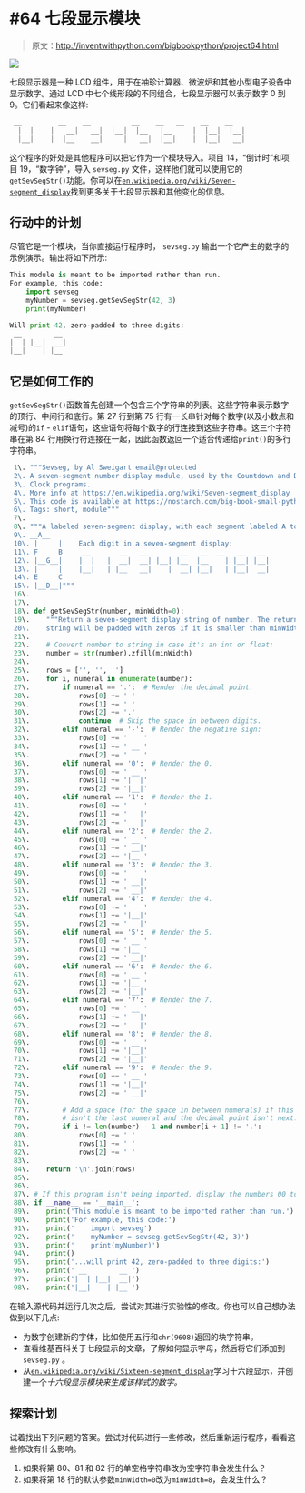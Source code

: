 # #64 七段显示模块

> 原文：<http://inventwithpython.com/bigbookpython/project64.html>

![](img/9d995d63aaead72cad01120081eb8f75.png)

七段显示器是一种 LCD 组件，用于在袖珍计算器、微波炉和其他小型电子设备中显示数字。通过 LCD 中七个线形段的不同组合，七段显示器可以表示数字 0 到 9。它们看起来像这样:

```py
 __         __    __          __    __   __    __    __
  |  |    |   __|   __|  |__|  |__   |__     |  |__|  |__|
  |__|    |  |__    __|     |   __|  |__|    |  |__|   __|
```

这个程序的好处是其他程序可以把它作为一个模块导入。项目 14，“倒计时”和项目 19，“数字钟”，导入 `sevseg.py` 文件，这样他们就可以使用它的`getSevSegStr()`功能。你可以在[`en.wikipedia.org/wiki/Seven-segment_display`](https://en.wikipedia.org/wiki/Seven-segment_display)找到更多关于七段显示器和其他变化的信息。

## 行动中的计划

尽管它是一个模块，当你直接运行程序时， `sevseg.py` 输出一个它产生的数字的示例演示。输出将如下所示:

```py
This module is meant to be imported rather than run.
For example, this code:
    import sevseg
    myNumber = sevseg.getSevSegStr(42, 3)
    print(myNumber)

Will print 42, zero-padded to three digits:
 __        __
|  | |__|  __|
|__|    | |__
```

## 它是如何工作的

`getSevSegStr()`函数首先创建一个包含三个字符串的列表。这些字符串表示数字的顶行、中间行和底行。第 27 行到第 75 行有一长串针对每个数字(以及小数点和减号)的`if` - `elif`语句，这些语句将每个数字的行连接到这些字符串。这三个字符串在第 84 行用换行符连接在一起，因此函数返回一个适合传递给`print()`的多行字符串。

```py
 1\. """Sevseg, by Al Sweigart email@protected
 2\. A seven-segment number display module, used by the Countdown and Digital
 3\. Clock programs.
 4\. More info at https://en.wikipedia.org/wiki/Seven-segment_display
 5\. This code is available at https://nostarch.com/big-book-small-python-programming
 6\. Tags: short, module"""
 7\. 
 8\. """A labeled seven-segment display, with each segment labeled A to G:
 9\. __A__
 10\. |     |    Each digit in a seven-segment display:
 11\. F     B     __       __   __        __   __  __   __   __
 12\. |__G__|    |  |   |  __|  __| |__| |__  |__    | |__| |__|
 13\. |     |    |__|   | |__   __|    |  __| |__|   | |__|  __|
 14\. E     C
 15\. |__D__|"""
 16\. 
 17\. 
 18\. def getSevSegStr(number, minWidth=0):
 19\.    """Return a seven-segment display string of number. The returned
 20\.    string will be padded with zeros if it is smaller than minWidth."""
 21\. 
 22\.    # Convert number to string in case it's an int or float:
 23\.    number = str(number).zfill(minWidth)
 24\. 
 25\.    rows = ['', '', '']
 26\.    for i, numeral in enumerate(number):
 27\.        if numeral == '.':  # Render the decimal point.
 28\.            rows[0] += ' '
 29\.            rows[1] += ' '
 30\.            rows[2] += '.'
 31\.            continue  # Skip the space in between digits.
 32\.        elif numeral == '-':  # Render the negative sign:
 33\.            rows[0] += '    '
 34\.            rows[1] += ' __ '
 35\.            rows[2] += '    '
 36\.        elif numeral == '0':  # Render the 0.
 37\.            rows[0] += ' __ '
 38\.            rows[1] += '|  |'
 39\.            rows[2] += '|__|'
 40\.        elif numeral == '1':  # Render the 1.
 41\.            rows[0] += '    '
 42\.            rows[1] += '   |'
 43\.            rows[2] += '   |'
 44\.        elif numeral == '2':  # Render the 2.
 45\.            rows[0] += ' __ '
 46\.            rows[1] += ' __|'
 47\.            rows[2] += '|__ '
 48\.        elif numeral == '3':  # Render the 3.
 49\.            rows[0] += ' __ '
 50\.            rows[1] += ' __|'
 51\.            rows[2] += ' __|'
 52\.        elif numeral == '4':  # Render the 4.
 53\.            rows[0] += '    '
 54\.            rows[1] += '|__|'
 55\.            rows[2] += '   |'
 56\.        elif numeral == '5':  # Render the 5.
 57\.            rows[0] += ' __ '
 58\.            rows[1] += '|__ '
 59\.            rows[2] += ' __|'
 60\.        elif numeral == '6':  # Render the 6.
 61\.            rows[0] += ' __ '
 62\.            rows[1] += '|__ '
 63\.            rows[2] += '|__|'
 64\.        elif numeral == '7':  # Render the 7.
 65\.            rows[0] += ' __ '
 66\.            rows[1] += '   |'
 67\.            rows[2] += '   |'
 68\.        elif numeral == '8':  # Render the 8.
 69\.            rows[0] += ' __ '
 70\.            rows[1] += '|__|'
 71\.            rows[2] += '|__|'
 72\.        elif numeral == '9':  # Render the 9.
 73\.            rows[0] += ' __ '
 74\.            rows[1] += '|__|'
 75\.            rows[2] += ' __|'
 76\. 
 77\.        # Add a space (for the space in between numerals) if this
 78\.        # isn't the last numeral and the decimal point isn't next:
 79\.        if i != len(number) - 1 and number[i + 1] != '.':
 80\.            rows[0] += ' '
 81\.            rows[1] += ' '
 82\.            rows[2] += ' '
 83\. 
 84\.    return '\n'.join(rows)
 85\. 
 86\. 
 87\. # If this program isn't being imported, display the numbers 00 to 99.
 88\. if __name__ == '__main__':
 89\.    print('This module is meant to be imported rather than run.')
 90\.    print('For example, this code:')
 91\.    print('    import sevseg')
 92\.    print('    myNumber = sevseg.getSevSegStr(42, 3)')
 93\.    print('    print(myNumber)')
 94\.    print()
 95\.    print('...will print 42, zero-padded to three digits:')
 96\.    print(' __        __ ')
 97\.    print('|  | |__|  __|')
 98\.    print('|__|    | |__ ') 
```

在输入源代码并运行几次之后，尝试对其进行实验性的修改。你也可以自己想办法做到以下几点:

*   为数字创建新的字体，比如使用五行和`chr(9608)`返回的块字符串。
*   查看维基百科关于七段显示的文章，了解如何显示字母，然后将它们添加到 `sevseg.py` 。
*   从[`en.wikipedia.org/wiki/Sixteen-segment_display`](https://en.wikipedia.org/wiki/Sixteen-segment_display)学习十六段显示，并创建一个*十六段显示模块来生成该样式的数字。*

## 探索计划

试着找出下列问题的答案。尝试对代码进行一些修改，然后重新运行程序，看看这些修改有什么影响。

1.  如果将第 80、81 和 82 行的单空格字符串改为空字符串会发生什么？
2.  如果将第 18 行的默认参数`minWidth=0`改为`minWidth=8`，会发生什么？